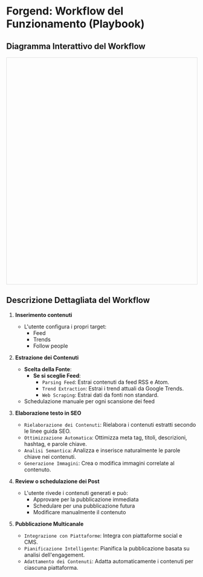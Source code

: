 # Forgend: Workflow del Funzionamento (Playbook)

## Diagramma Interattivo del Workflow

<div id="workflow-diagram" style="width: 100%; height: 600px; border: 1px solid #ddd; position: relative;"></div>

<script src="https://cdnjs.cloudflare.com/ajax/libs/vis-network/9.1.2/vis-network.min.js"></script>

<script>
document.addEventListener('DOMContentLoaded', function() {
  const container = document.getElementById('workflow-diagram');

  const nodes = new vis.DataSet([
    { id: 1, label: 'Inserimento contenuti', shape: 'box' },
    { id: 2, label: 'Estrazione dei Contenuti', shape: 'box' },
    { id: 3, label: 'Elaborazione testo in SEO', shape: 'box' },
    { id: 4, label: 'Review o schedulazione dei Post', shape: 'box' },
    { id: 5, label: 'Pubblicazione Multicanale', shape: 'box' },
    { id: 6, label: 'Feed', shape: 'circle' },
    { id: 7, label: 'Trends', shape: 'circle' },
    { id: 8, label: 'Follow People', shape: 'circle' },
  ]);

  const edges = new vis.DataSet([
    { from: 1, to: 2, arrows: 'to' },
    { from: 2, to: 3, arrows: 'to' },
    { from: 3, to: 4, arrows: 'to' },
    { from: 4, to: 5, arrows: 'to' },
    { from: 1, to: 6, arrows: 'to' },
    { from: 1, to: 7, arrows: 'to' },
    { from: 1, to: 8, arrows: 'to' },
  ]);

  const data = {
    nodes: nodes,
    edges: edges
  };

  const options = {
    layout: {
      hierarchical: {
        direction: 'UD',
        sortMethod: 'directed'
      }
    },
    physics: false,
    interaction: {
      dragNodes: false,
      zoomView: false,
      dragView: false
    }
  };

  new vis.Network(container, data, options);
});
</script>

## Descrizione Dettagliata del Workflow

1. **Inserimento contenuti**
   - L'utente configura i propri target:
     - Feed
     - Trends
     - Follow people

2. **Estrazione dei Contenuti**
   - **Scelta della Fonte**:
     - **Se si sceglie Feed**:
       - `Parsing Feed`: Estrai contenuti da feed RSS e Atom.
       - `Trend Extraction`: Estrai i trend attuali da Google Trends.
       - `Web Scraping`: Estrai dati da fonti non standard.
   - Schedulazione manuale per ogni scansione dei feed

3. **Elaborazione testo in SEO**
   - `Rielaborazione dei Contenuti`: Rielabora i contenuti estratti secondo le linee guida SEO.
   - `Ottimizzazione Automatica`: Ottimizza meta tag, titoli, descrizioni, hashtag, e parole chiave.
   - `Analisi Semantica`: Analizza e inserisce naturalmente le parole chiave nei contenuti.
   - `Generazione Immagini`: Crea o modifica immagini correlate al contenuto.

4. **Review o schedulazione dei Post**
   - L'utente rivede i contenuti generati e può:
     - Approvare per la pubblicazione immediata
     - Schedulare per una pubblicazione futura
     - Modificare manualmente il contenuto

5. **Pubblicazione Multicanale**
   - `Integrazione con Piattaforme`: Integra con piattaforme social e CMS.
   - `Pianificazione Intelligente`: Pianifica la pubblicazione basata su analisi dell'engagement.
   - `Adattamento dei Contenuti`: Adatta automaticamente i contenuti per ciascuna piattaforma.
